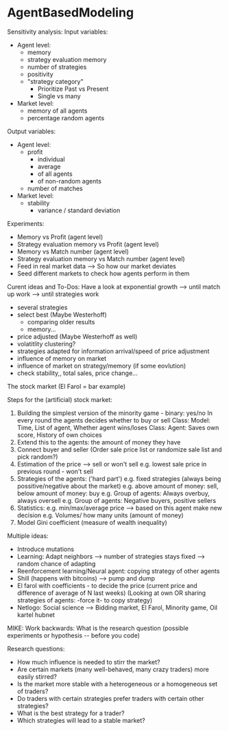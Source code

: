 # AgentBasedModeling

Sensitivity analysis:
Input variables:
- Agent level:
	- memory
	- strategy evaluation memory
	- number of strategies
	- positivity
	- "strategy category"
		- Prioritize Past vs Present
		- Single vs many
- Market level:
	- memory of all agents
	- percentage random agents

Output variables:
- Agent level:
	- profit
		- individual
		- average
		- of all agents
		- of non-random agents
	- number of matches
- Market level:
	- stability
		- variance / standard deviation

Experiments:
- Memory vs Profit (agent level)
- Strategy evaluation memory vs Profit (agent level)
- Memory vs Match number (agent level)
- Strategy evaluation memory vs Match number (agent level)
- Feed in real market data --> So how our market deviates
- Seed different markets to check how agents perform in them



Curent ideas and To-Dos:
Have a look at exponential growth
--> until match up work
-->  until strategies work
- several strategies
- select best (Maybe Westerhoff)
	- comparing older results
	- memory...
- price adjusted (Maybe Westerhoff as well)
- volatitlity clustering?
- strategies adapted for information arrival/speed of price adjustment
- influence of memory on market
- influence of market on strategy/memory (if some eovlution)
- check stability,, total sales, price change...


The stock market (El Farol = bar example)

Steps for the (artificial) stock market: 
1. Building the simplest version of the minority game - binary: yes/no 
  In every round the agents decides whether to buy or sell
  Class: Model: Time, List of agent, Whether agent wins/loses
  Class: Agent: Saves own score, History of own choices
2. Extend this to the agents: the amount of money they have
3. Connect buyer and seller (Order sale price list or randomize sale list and pick random?)
4. Estimation of the price --> sell or won't sell
  e.g. lowest sale price in previous round - won't sell
5. Strategies of the agents: ('hard part')
  e.g. fixed strategies (always being possitive/negative about the market)
  e.g. above amount of money: sell, below amount of money: buy
  e.g. Group of agents: Always overbuy, always oversell
  e.g. Group of agents: Negative buyers, positive sellers
6. Statistics: 
  e.g. min/max/average price --> based on this agent make new decision 
  e.g. Volumes/ how many units (amount of money)
7. Model Gini coefficient (measure of wealth inequality) 

Multiple ideas: 
- Introduce mutations
- Learning: Adapt neighbors --> number of strategies stays fixed --> random chance of adapting
- Reenforcement learning/Neural agent: copying strategy of other agents 
- Shill (happens with bitcoins) --> pump and dump
- El farol with coefficients - to decide the price (current price and difference of average of N last weeks) 
(Looking at own OR sharing strategies of agents: -force it- to copy strategy)  
- Netlogo: Social science --> Bidding market, El Farol, Minority game, Oil kartel hubnet

MIKE: Work backwards: What is the research question (possible experiments or hypothesis -- before you code)

Research questions:
- How much influence is needed to stirr the market?
- Are certain markets (many well-behaved, many crazy traders) more easily stirred?
- Is the market more stable with a heterogeneous or a homogeneous set of traders?
- Do traders with certain strategies prefer traders with certain other strategies?
- What is the best strategy for a trader?
- Which strategies will lead to a stable market?
